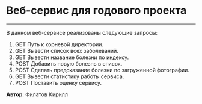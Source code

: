 # Веб-сервис для годового проекта

---

В данном веб-сервисе реализованы следующие запросы: 
1. GET Путь к корневой директории. 
2. GET Вывести список всех заболеваний.
3. GET Вывести название болезни по индексу.
4. POST Добавить новую болезнь в список.
5. POST Сделать предсказание болезни по загруженной фотографии.
6. GET Вывести статистику работы сервиса. 
7. POST Поставить оценку сервису.

**Автор**: Филатов Кирилл 